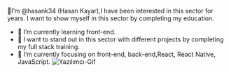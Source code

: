 👋I’m @hasank34 (Hasan Kayar),I have been interested in this sector for years. I want to show myself in this sector by completing my education. 
- 🌱 I’m currently learning front-end.
- 👀 I want to stand out in this sector with different projects by completing my full stack training.
- 💞️ I’m currently focusing on front-end, back-end,React, React Native, JavaScript.
![Yazılımcı-Gif](https://github.com/hasank34/hasank34/assets/170248823/fad3eadb-5875-4b68-9a58-103355a16268)



